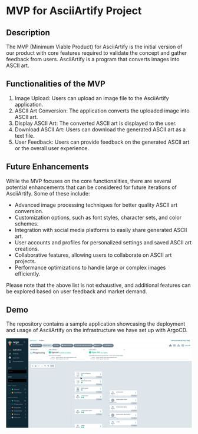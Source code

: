 # MVP for AsciiArtify Project

## Description

The MVP (Minimum Viable Product) for AsciiArtify is the initial version of our product with core features required to validate the concept and gather feedback from users. AsciiArtify is a program that converts images into ASCII art.

## Functionalities of the MVP

1. Image Upload: Users can upload an image file to the AsciiArtify application.
2. ASCII Art Conversion: The application converts the uploaded image into ASCII art.
3. Display ASCII Art: The converted ASCII art is displayed to the user.
4. Download ASCII Art: Users can download the generated ASCII art as a text file.
5. User Feedback: Users can provide feedback on the generated ASCII art or the overall user experience.

## Future Enhancements

While the MVP focuses on the core functionalities, there are several potential enhancements that can be considered for future iterations of AsciiArtify. Some of these include:

- Advanced image processing techniques for better quality ASCII art conversion.
- Customization options, such as font styles, character sets, and color schemes.
- Integration with social media platforms to easily share generated ASCII art.
- User accounts and profiles for personalized settings and saved ASCII art creations.
- Collaborative features, allowing users to collaborate on ASCII art projects.
- Performance optimizations to handle large or complex images efficiently.

Please note that the above list is not exhaustive, and additional features can be explored based on user feedback and market demand.

## Demo

The repository contains a sample application showcasing the deployment and usage of AsciiArtify on the infrastructure we have set up with ArgoCD.

![demo](https://github.com/i-stanko/AsciiArtify/raw/main/assets/peek-mvp.gif)
